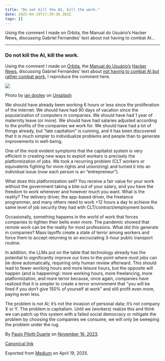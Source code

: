 ```yaml
---
title: "Do not kill the AI, kill the work."
date: 2025-04-19T17:39:36.363Z
tags: []
---
```


Using the comment I made on Órbita, the Manual do Usuário’s Hacker News, discussing Gabriel Fernandes’ text about not having to combat AI…

* * *

### Do not kill the AI, kill the work.

Using the comment I made on [Órbita](https://manualdousuario.net/orbita/), the [Manual do Usuário’s](https://manualdousuario.net/) [Hacker News](https://news.ycombinator.com/), discussing Gabriel Fernandes’ text about [not having to combat AI but rather combat work](https://arquiteturaemnotas.com/2023/11/15/nao-temos-combater-ias-temos-que-combater-o-trabalho/?utm_source=ManualdoUsuarioNet&utm_medium=Orbita), I reproduce the comment here.

![](https://cdn-images-1.medium.com/max/1200/0*wEMhQuB_OEmCQ9hx)

Photo by [ian dooley](https://unsplash.com/@sadswim?utm_source=medium&utm_medium=referral) on [Unsplash](https://unsplash.com?utm_source=medium&utm_medium=referral)

We should have already been working 6 hours or less since the proliferation of the internet. We should have had 90 days of vacation since the popularization of computers in companies. We should have had 1 year of maternity leave (or more). We should have had salaries adjusted according to the profits of the companies we work for. We should have had a lot of things already, but “late capitalism” is cunning, and it has been discovered that it is much simpler to individualize problems and people than to generate improvements in well-being.

One of the most evident symptoms that the capitalist system is very efficient in creating new ways to exploit workers is precisely the platformization of jobs. We took a recurring problem (CLT workers or equivalents fighting for more rights and unionizing) and turned it into an individual issue (now each person is an “entrepreneur”).

What does this platformization sell? You receive a fair value for your work without the government taking a bite out of your salary, and you have the freedom to work whenever and however much you want. What is the reality? The delivery driver, the app-based driver, the freelance programmer, and many others need to work +12 hours a day to achieve the same level of job security they had with CLT/contract/employment bonds.

Occasionally, something happens in the world of work that forces companies to tighten their belts even more. The pandemic showed that remote work can be the reality for most professions. What did this generate in companies? Mass layoffs create a state of terror among workers and force them to accept returning to an excruciating 3-hour public transport routine.

In addition, the LLMs put on the table that technology already has the potential to significantly improve our lives to the point where most jobs can be done automatically, requiring only human review afterward. This should lead to fewer working hours and more leisure hours, but the opposite will happen (and is happening): more working hours, more freelancing, more platformization, and more terror because, once again, companies have realized that it is simpler to create a terror environment that “you will be fired if you don’t give 150% of yourself at work” and still profit even more, paying even less.

The problem is not AI; it’s not the invasion of personal data; it’s not company X or Y. The problem is capitalism. Until we (workers) realize this and think we can patch up this system with a failed social democracy or mitigate the problem by choosing the companies we consume, we will only be sweeping the problem under the rug.

By [Paulo Pilotti Duarte](https://medium.com/@paulopilotti) on [November 16, 2023](https://medium.com/p/85a58d0f40db).

[Canonical link](https://medium.com/@paulopilotti/do-not-kill-the-ai-kill-the-work-85a58d0f40db)

Exported from [Medium](https://medium.com) on April 19, 2025.